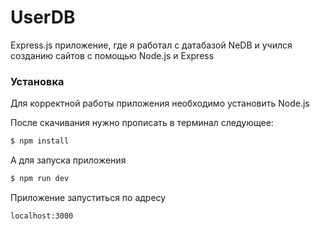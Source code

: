 # UserDB
Express.js приложение, где я работал с датабазой NeDB и учился созданию сайтов с помощью Node.js и Express

### Установка
Для корректной работы приложения необходимо устaновить Node.js

После скачивания нужно прописать в терминал следующее:

```sh
$ npm install
```

А для запуска приложения

```sh
$ npm run dev
```

Приложение запуститься по адресу 

```sh
localhost:3000
```
